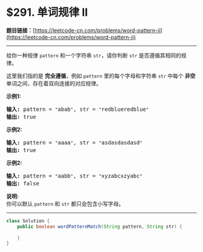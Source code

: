 # $291. 单词规律 II

**题目链接：**[https://leetcode-cn.com/problems/word-pattern-ii](https://leetcode-cn.com/problems/word-pattern-ii)

---

<div class="content__1Y2H">
 <div class="notranslate">
  <p>给你一种规律&nbsp;<code>pattern</code>&nbsp;和一个字符串&nbsp;<code>str</code>，请你判断&nbsp;<code>str</code>&nbsp;是否遵循其相同的规律。</p> 
  <p>这里我们指的是 <strong>完全遵循</strong>，例如 <code>pattern</code>&nbsp;里的每个字母和字符串&nbsp;<code>str</code><strong>&nbsp;</strong>中每个 <strong>非空</strong> 单词之间，存在着双向连接的对应规律。</p> 
  <p><strong>示例1:</strong></p> 
  <pre class="language-text"><strong>输入:</strong> pattern = <code>"</code>abab<code>"</code>, str = <code>"</code>redblueredblue<code>"</code>
<strong>输出:</strong> true</pre> 
  <p><strong>示例2:</strong></p> 
  <pre class="language-text"><strong>输入:</strong> pattern = <code>"</code>aaaa<code>"</code>, str = <code>"</code>asdasdasdasd<code>"</code>
<strong>输出:</strong> true</pre> 
  <p><strong>示例2:</strong></p> 
  <pre class="language-text"><strong>输入:</strong> pattern = <code>"</code>aabb<code>"</code>, str = <code>"</code>xyzabcxzyabc<code>"</code>
<strong>输出:</strong> false</pre> 
  <p><strong>说明:</strong><br> 你可以默认&nbsp;<code>pattern</code>&nbsp;和 <code>str</code>&nbsp;都只会包含小写字母。</p> 
 </div>
</div>

---

```java
class Solution {
    public boolean wordPatternMatch(String pattern, String str) {
        
    }
}
```